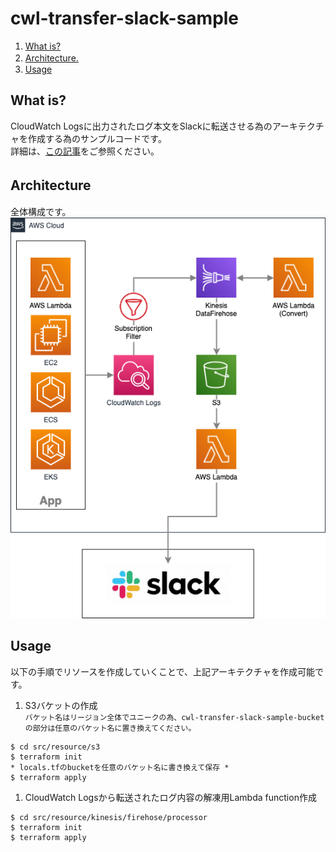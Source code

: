 # cwl-transfer-slack-sample  

1. [What is?](#what-is?)  
1. [Architecture.](#architecture)　　
1. [Usage](#usage)  
  
## What is?  
CloudWatch Logsに出力されたログ本文をSlackに転送させる為のアーキテクチャを作成する為のサンプルコードです。  
詳細は、[この記事](https://masakimisawa.com/cwl-to-slack)をご参照ください。  

## Architecture　　
全体構成です。  
![architecture](document/architecture/cwl-transfer-slack-architecture.png)
  
## Usage  
以下の手順でリソースを作成していくことで、上記アーキテクチャを作成可能です。  
  
1. S3バケットの作成  
`バケット名はリージョン全体でユニークの為、cwl-transfer-slack-sample-bucket の部分は任意のバケット名に置き換えてください。`  
```
$ cd src/resource/s3
$ terraform init
* locals.tfのbucketを任意のバケット名に書き換えて保存 *
$ terraform apply
```  
  
1. CloudWatch Logsから転送されたログ内容の解凍用Lambda function作成  
```
$ cd src/resource/kinesis/firehose/processor
$ terraform init
$ terraform apply
```